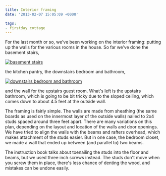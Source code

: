 ```yaml
---
title: Interior framing
date: '2013-02-07 15:05:09 +0000'

tags:
- firstday cottage
---
```


For the last month or so, we've been working on the interior framing:
putting up the walls for the various rooms in the house.  So far we've
done the basement stairs,

[![basement stairs](/gallery/firstday-cottage/IMG_20130203_140736_hu_4b16b265211813a8.jpg)](/gallery/firstday-cottage/IMG_20130203_140736.jpg)

the kitchen pantry, the downstairs bedroom and bathroom,

[![downstairs bedroom and bathroom](/gallery/firstday-cottage/IMG_20130203_140813_hu_3f12904758e89e26.jpg)](/gallery/firstday-cottage/IMG_20130203_140813.jpg)

and the wall for the upstairs guest room.  What's left is the upstairs
bathroom, which is going to be bit tricky due to the sloped ceiling,
which comes down to about 4.5 feet at the outside wall.

The framing is fairly simple.  The walls are made from sheathing (the
same boards as used on the innermost layer of the outside walls)
nailed to 2x4 studs spaced around three feet apart.  There are many
variations on this plan, depending on the layout and location of the
walls and door openings.  We have tried to align the walls with the
beams and rafters overhead, which makes attachment of the studs
easier.  But in one case, the bedroom closet, we made a wall that
ended up between (and parallel to) two beams.

The instruction book talks about toenailing the studs into the floor
and beams, but we used three inch screws instead.  The studs don't
move when you screw them in place, there's less chance of denting the
wood, and mistakes can be undone easily. 

